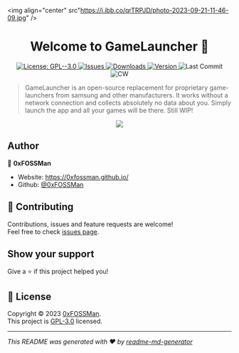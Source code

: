 <img align="center" src"https://i.ibb.co/qrTRPJD/photo-2023-09-21-11-46-09.jpg" />
<h1 align="center">Welcome to GameLauncher 👋</h1>
<p align="center">
  <a href="https://github.com/0xFOSSMan/GameLauncher/blob/main/LICENSE" target="_blank">
    <img alt="License: GPL--3.0" src="https://img.shields.io/badge/License-GPL--3.0-yellow.svg" />
  </a>
  <a href="https://github.com/0xFOSSMan/GameLauncher/issues" target="_blank">
    <img alt="Issues" src="https://img.shields.io/github/issues-raw/0xFOSSMan/GameLauncher" />
  </a>
  <a href="https://github.com/0xFOSSMan/GameLauncher/releases" target="_blank">
    <img alt="Downloads" src="https://img.shields.io/github/downloads/0xFOSSMan/GameLauncher/total" />
    <img alt="Version" src="https://img.shields.io/github/v/release/0xFOSSMan/GameLauncher" />
  </a>
  <img alt="Last Commit" src="https://img.shields.io/github/last-commit/0xFOSSMan/GameLauncher/main" />
  <img alt="CW" src="https://github.com/0xFOSSMan/GameLauncher/actions/workflows/android.yml/badge.svg?branch=main" />
</p>

> GameLauncher is an open-source replacement for proprietary game-launchers from samsung and other manufacturers. It works without a network connection and collects absolutely no data about you. Simply launch the app and all your games will be there. Still WIP!

<div align="center"><img src="https://i.ibb.co/CBGGG3Z/photo-2023-09-21-11-46-17.jpg" /></div>

## Author

👤 **0xFOSSMan**

* Website: https://0xfossman.github.io/
* Github: [@0xFOSSMan](https://github.com/0xFOSSMan)

## 🤝 Contributing

Contributions, issues and feature requests are welcome!<br />Feel free to check [issues page](https://github.com/0xFOSSMan/GameLauncher/issues). 

## Show your support

Give a ⭐️ if this project helped you!

## 📝 License

Copyright © 2023 [0xFOSSMan](https://github.com/0xFOSSMan).<br />
This project is [GPL-3.0](https://github.com/0xFOSSMan/GameLauncher/blob/main/LICENSE) licensed.

***
_This README was generated with ❤️ by [readme-md-generator](https://github.com/kefranabg/readme-md-generator)_
